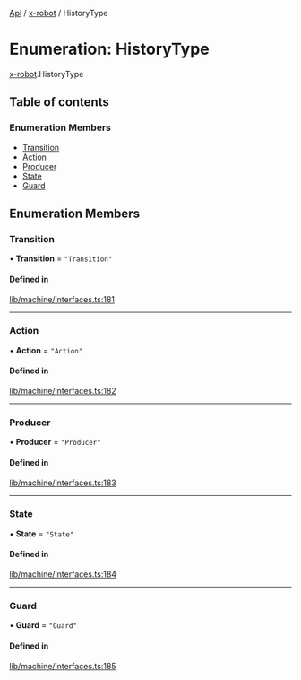 [Api](../README.md) / [x-robot](../modules/x_robot.md) / HistoryType

# Enumeration: HistoryType

[x-robot](../modules/x_robot.md).HistoryType

## Table of contents

### Enumeration Members

- [Transition](x_robot.HistoryType.md#transition)
- [Action](x_robot.HistoryType.md#action)
- [Producer](x_robot.HistoryType.md#producer)
- [State](x_robot.HistoryType.md#state)
- [Guard](x_robot.HistoryType.md#guard)

## Enumeration Members

### Transition

• **Transition** = ``"Transition"``

#### Defined in

[lib/machine/interfaces.ts:181](https://github.com/Masquerade-Circus/x-robot/blob/5edbfcd/lib/machine/interfaces.ts#L181)

___

### Action

• **Action** = ``"Action"``

#### Defined in

[lib/machine/interfaces.ts:182](https://github.com/Masquerade-Circus/x-robot/blob/5edbfcd/lib/machine/interfaces.ts#L182)

___

### Producer

• **Producer** = ``"Producer"``

#### Defined in

[lib/machine/interfaces.ts:183](https://github.com/Masquerade-Circus/x-robot/blob/5edbfcd/lib/machine/interfaces.ts#L183)

___

### State

• **State** = ``"State"``

#### Defined in

[lib/machine/interfaces.ts:184](https://github.com/Masquerade-Circus/x-robot/blob/5edbfcd/lib/machine/interfaces.ts#L184)

___

### Guard

• **Guard** = ``"Guard"``

#### Defined in

[lib/machine/interfaces.ts:185](https://github.com/Masquerade-Circus/x-robot/blob/5edbfcd/lib/machine/interfaces.ts#L185)
